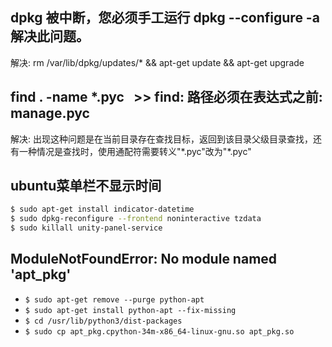 ## dpkg 被中断，您必须手工运行 dpkg --configure -a 解决此问题。
解决:  rm /var/lib/dpkg/updates/* && apt-get update &&  apt-get upgrade

## find . -name *.pyc   >> find: 路径必须在表达式之前: manage.pyc
解决: 出现这种问题是在当前目录存在查找目标，返回到该目录父级目录查找，还有一种情况是查找时，使用通配符需要转义"*.pyc"改为"\*.pyc"


## ubuntu菜单栏不显示时间
```bash
$ sudo apt-get install indicator-datetime 
$ sudo dpkg-reconfigure --frontend noninteractive tzdata 
$ sudo killall unity-panel-service
```

## ModuleNotFoundError: No module named 'apt_pkg'

* `$ sudo apt-get remove --purge python-apt`
* `$ sudo apt-get install python-apt --fix-missing`
* `$ cd /usr/lib/python3/dist-packages`
* `$ sudo cp apt_pkg.cpython-34m-x86_64-linux-gnu.so apt_pkg.so`
